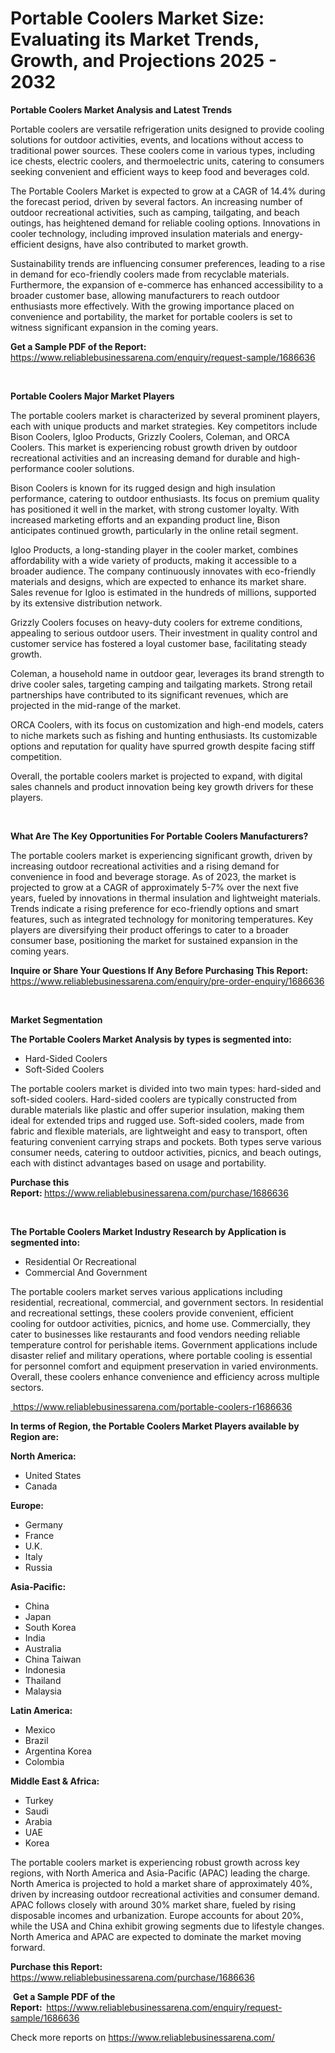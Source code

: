 <p><h1>Portable Coolers Market Size: Evaluating its Market Trends, Growth, and Projections 2025 - 2032</h1></p><p><strong>Portable Coolers Market Analysis and Latest Trends</strong></p>
<p><p>Portable coolers are versatile refrigeration units designed to provide cooling solutions for outdoor activities, events, and locations without access to traditional power sources. These coolers come in various types, including ice chests, electric coolers, and thermoelectric units, catering to consumers seeking convenient and efficient ways to keep food and beverages cold.</p><p>The Portable Coolers Market is expected to grow at a CAGR of 14.4% during the forecast period, driven by several factors. An increasing number of outdoor recreational activities, such as camping, tailgating, and beach outings, has heightened demand for reliable cooling options. Innovations in cooler technology, including improved insulation materials and energy-efficient designs, have also contributed to market growth. </p><p>Sustainability trends are influencing consumer preferences, leading to a rise in demand for eco-friendly coolers made from recyclable materials. Furthermore, the expansion of e-commerce has enhanced accessibility to a broader customer base, allowing manufacturers to reach outdoor enthusiasts more effectively. With the growing importance placed on convenience and portability, the market for portable coolers is set to witness significant expansion in the coming years.</p></p>
<p><strong>Get a Sample PDF of the Report:&nbsp;</strong> <a href="https://www.reliablebusinessarena.com/enquiry/request-sample/1686636?utm_campaign=3294&utm_medium=2&utm_source=Github&utm_content=ia&utm_term=08042025&utm_id=portable-coolers">https://www.reliablebusinessarena.com/enquiry/request-sample/1686636</a></p>
<p>&nbsp;</p>
<p><strong>Portable Coolers Major Market Players</strong></p>
<p><p>The portable coolers market is characterized by several prominent players, each with unique products and market strategies. Key competitors include Bison Coolers, Igloo Products, Grizzly Coolers, Coleman, and ORCA Coolers. This market is experiencing robust growth driven by outdoor recreational activities and an increasing demand for durable and high-performance cooler solutions.</p><p>Bison Coolers is known for its rugged design and high insulation performance, catering to outdoor enthusiasts. Its focus on premium quality has positioned it well in the market, with strong customer loyalty. With increased marketing efforts and an expanding product line, Bison anticipates continued growth, particularly in the online retail segment.</p><p>Igloo Products, a long-standing player in the cooler market, combines affordability with a wide variety of products, making it accessible to a broader audience. The company continuously innovates with eco-friendly materials and designs, which are expected to enhance its market share. Sales revenue for Igloo is estimated in the hundreds of millions, supported by its extensive distribution network.</p><p>Grizzly Coolers focuses on heavy-duty coolers for extreme conditions, appealing to serious outdoor users. Their investment in quality control and customer service has fostered a loyal customer base, facilitating steady growth. </p><p>Coleman, a household name in outdoor gear, leverages its brand strength to drive cooler sales, targeting camping and tailgating markets. Strong retail partnerships have contributed to its significant revenues, which are projected in the mid-range of the market.</p><p>ORCA Coolers, with its focus on customization and high-end models, caters to niche markets such as fishing and hunting enthusiasts. Its customizable options and reputation for quality have spurred growth despite facing stiff competition.</p><p>Overall, the portable coolers market is projected to expand, with digital sales channels and product innovation being key growth drivers for these players.</p></p>
<p>&nbsp;</p>
<p><strong>What Are The Key Opportunities For Portable Coolers Manufacturers?</strong></p>
<p><p>The portable coolers market is experiencing significant growth, driven by increasing outdoor recreational activities and a rising demand for convenience in food and beverage storage. As of 2023, the market is projected to grow at a CAGR of approximately 5-7% over the next five years, fueled by innovations in thermal insulation and lightweight materials. Trends indicate a rising preference for eco-friendly options and smart features, such as integrated technology for monitoring temperatures. Key players are diversifying their product offerings to cater to a broader consumer base, positioning the market for sustained expansion in the coming years.</p></p>
<p><strong>Inquire or Share Your Questions If Any Before Purchasing This Report:</strong> <a href="https://www.reliablebusinessarena.com/enquiry/pre-order-enquiry/1686636?utm_campaign=3294&utm_medium=2&utm_source=Github&utm_content=ia&utm_term=08042025&utm_id=portable-coolers">https://www.reliablebusinessarena.com/enquiry/pre-order-enquiry/1686636</a></p>
<p>&nbsp;</p>
<p><strong>Market Segmentation</strong></p>
<p><strong>The Portable Coolers Market Analysis by types is segmented into:</strong></p>
<p><ul><li>Hard-Sided Coolers</li><li>Soft-Sided Coolers</li></ul></p>
<p><p>The portable coolers market is divided into two main types: hard-sided and soft-sided coolers. Hard-sided coolers are typically constructed from durable materials like plastic and offer superior insulation, making them ideal for extended trips and rugged use. Soft-sided coolers, made from fabric and flexible materials, are lightweight and easy to transport, often featuring convenient carrying straps and pockets. Both types serve various consumer needs, catering to outdoor activities, picnics, and beach outings, each with distinct advantages based on usage and portability.</p></p>
<p><strong>Purchase this Report:&nbsp;</strong><a href="https://www.reliablebusinessarena.com/purchase/1686636?utm_campaign=3294&utm_medium=2&utm_source=Github&utm_content=ia&utm_term=08042025&utm_id=portable-coolers">https://www.reliablebusinessarena.com/purchase/1686636</a></p>
<p>&nbsp;</p>
<p><strong>The Portable Coolers Market Industry Research by Application is segmented into:</strong></p>
<p><ul><li>Residential Or Recreational</li><li>Commercial And Government</li></ul></p>
<p><p>The portable coolers market serves various applications including residential, recreational, commercial, and government sectors. In residential and recreational settings, these coolers provide convenient, efficient cooling for outdoor activities, picnics, and home use. Commercially, they cater to businesses like restaurants and food vendors needing reliable temperature control for perishable items. Government applications include disaster relief and military operations, where portable cooling is essential for personnel comfort and equipment preservation in varied environments. Overall, these coolers enhance convenience and efficiency across multiple sectors.</p></p>
<p><a href="https://www.reliablebusinessarena.com/portable-coolers-r1686636?utm_campaign=3294&utm_medium=2&utm_source=Github&utm_content=ia&utm_term=08042025&utm_id=portable-coolers">&nbsp;https://www.reliablebusinessarena.com/portable-coolers-r1686636</a></p>
<p><strong>In terms of Region, the Portable Coolers Market Players available by Region are:</strong></p>
<p>
    <p> <strong> North America: </strong>
        <ul>
            <li>United States</li>
            <li>Canada</li>
        </ul>
        </p> 
    <p> <strong> Europe: </strong>
        <ul>
            <li>Germany</li>
            <li>France</li>
            <li>U.K.</li>
            <li>Italy</li>
            <li>Russia</li>
        </ul>
        </p> 
    <p> <strong> Asia-Pacific: </strong>
        <ul>
            <li>China</li>
            <li>Japan</li>
            <li>South Korea</li>
            <li>India</li>
            <li>Australia</li>
            <li>China Taiwan</li>
            <li>Indonesia</li>
            <li>Thailand</li>
            <li>Malaysia</li>
        </ul>
        </p> 
    <p> <strong> Latin America: </strong>
        <ul>
            <li>Mexico</li>
            <li>Brazil</li>
            <li>Argentina Korea</li>
            <li>Colombia</li>
        </ul>
        </p> 
    <p> <strong> Middle East & Africa: </strong>
        <ul>
            <li>Turkey</li>
            <li>Saudi</li>
            <li>Arabia</li>
            <li>UAE</li>
            <li>Korea</li>
        </ul>
    </p>
    </p>
<p><p>The portable coolers market is experiencing robust growth across key regions, with North America and Asia-Pacific (APAC) leading the charge. North America is projected to hold a market share of approximately 40%, driven by increasing outdoor recreational activities and consumer demand. APAC follows closely with around 30% market share, fueled by rising disposable incomes and urbanization. Europe accounts for about 20%, while the USA and China exhibit growing segments due to lifestyle changes. North America and APAC are expected to dominate the market moving forward.</p></p>
<p><strong>Purchase this Report: </strong><a href="https://www.reliablebusinessarena.com/purchase/1686636?utm_campaign=3294&utm_medium=2&utm_source=Github&utm_content=ia&utm_term=08042025&utm_id=portable-coolers">https://www.reliablebusinessarena.com/purchase/1686636</a></p>
<p>&nbsp;<strong>Get a Sample PDF of the Report:&nbsp;&nbsp;</strong><a href="https://www.reliablebusinessarena.com/enquiry/request-sample/1686636?utm_campaign=3294&utm_medium=2&utm_source=Github&utm_content=ia&utm_term=08042025&utm_id=portable-coolers">https://www.reliablebusinessarena.com/enquiry/request-sample/1686636</a></p>
<p><strong></strong></p>
<p>Check more reports on <a href="https://www.reliablebusinessarena.com/?utm_campaign=3294&utm_medium=2&utm_source=Github&utm_content=ia&utm_term=08042025&utm_id=portable-coolers">https://www.reliablebusinessarena.com/</a></p>